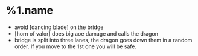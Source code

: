 %1.name 
=======
- avoid [dancing blade] on the bridge
- [horn of valor] does big aoe damage and calls the dragon
- bridge is split into three lanes, the dragon goes down them in a random
    order. If you move to the 1st one you will be safe.